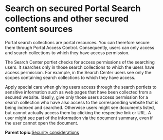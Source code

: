 # Search on secured Portal Search collections and other secured content sources

Portal search collections are portal resources. You can therefore secure them through Portal Access Control. Consequently, users can only access and search collections to which they have access permission.

The Search Center portlet checks for access permissions of the searching users. It searches only in those search collections to which the users have access permission. For example, in the Search Center users see only the scopes containing search collections to which they have access.

Apply special care when giving users access through the search portlets to sensitive information such as web pages that have been collected from a secured website. Ideally, give only those users access permission for a search collection who have also access to the corresponding website that is being indexed and searched. Otherwise users might see documents listed, but cannot actually access them by clicking the respective link or URL. A user might see part of the information via the document summary, even if the user cannot open the document.

**Parent topic:**[Security considerations](../admin-system/srcscrcnsd.md)

